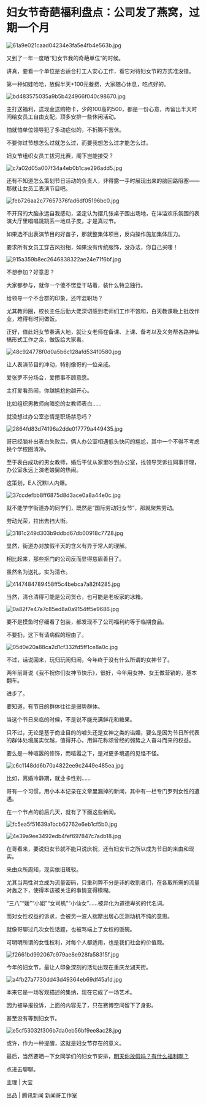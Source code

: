 # 妇女节奇葩福利盘点：公司发了燕窝，过期一个月

![61a9e021caad04234e3fa5e4fb4e563b.jpg](https://raw.githubusercontent.com/qqhsx/qqnews_image/main/2024/03/07/妇女节奇葩福利盘点：公司发了燕窝，过期一个月/61a9e021caad04234e3fa5e4fb4e563b.jpg)

​又到了一年一度晒“妇女节我的奇葩单位”的时候。

讲真，要看一个单位是否适合打工人安心工作，看它对待妇女节的方式准没错。

第一种如娃哈哈，放假半天+100元餐费，大家随心休息，吃点好的。

![bd483575035a9b5b424966f040c98670.jpg](https://raw.githubusercontent.com/qqhsx/qqnews_image/main/2024/03/07/妇女节奇葩福利盘点：公司发了燕窝，过期一个月/bd483575035a9b5b424966f040c98670.jpg)

主打送福利，送现金送购物卡，少的100高的500，都是一份心意，再留出半天时间给女员工自由支配，顶多安排一些休闲活动。

怕就怕单位领导犯了多动症似的，不折腾不罢休。

不要你过节想怎么过就怎么过，而要我想怎么过才能怎么过。

妇女节组织女员工拔河比赛，阁下岂能接受？

![c7a02d05a007f34a4eb0b1cae296add5.jpg](https://raw.githubusercontent.com/qqhsx/qqnews_image/main/2024/03/07/妇女节奇葩福利盘点：公司发了燕窝，过期一个月/c7a02d05a007f34a4eb0b1cae296add5.jpg)

还有不知道怎么策划节日活动的负责人，非得露一手时展现出来的脑回路阻塞——那就让女员工表演节目吧。

![feb726aa2c77657376fad6df05196bc0.jpg](https://raw.githubusercontent.com/qqhsx/qqnews_image/main/2024/03/07/妇女节奇葩福利盘点：公司发了燕窝，过期一个月/feb726aa2c77657376fad6df05196bc0.jpg)

不开窍的大脑永远自我感动，坚定认为摆几张桌子围出场地，在洋溢欢乐氛围的表演大厅里唱唱跳跳丢一地瓜子皮，才是真过节。

如果选不出表演节目的好苗子，那就整集体项目，反向操作施加集体压力。

要求所有女员工穿古风扮相，如果没有传统服饰，没办法，你自己买喽！

![915a359b8ec2646838322ae24e71f6bf.jpg](https://raw.githubusercontent.com/qqhsx/qqnews_image/main/2024/03/07/妇女节奇葩福利盘点：公司发了燕窝，过期一个月/915a359b8ec2646838322ae24e71f6bf.jpg)

不想参加？好意思？

大家都参与，就你一个傻不愣登干站着，装什么特立独行。

给领导一个不合群的印象，还咋混职场？

尤其教师圈，校长主任后勤大佬深切感到老师们工作不饱和，白天教课晚上批改作业，难得有时间做饭。

正好，值此妇女节春满大地，就让女老师在备课、上课、备考以及义务帮各路神仙搞形式工作之余，做饭给大家看。

![48c924778f0d0a5b6c128afd534f0580.jpg](https://raw.githubusercontent.com/qqhsx/qqnews_image/main/2024/03/07/妇女节奇葩福利盘点：公司发了燕窝，过期一个月/48c924778f0d0a5b6c128afd534f0580.jpg)

让人表演节目的冲动，特别像哥的一位亲戚。

爱张罗不分场合，爱攒事不顾意愿。

主打爱看热闹，你越尴尬他越开心。

比如组织男教师向暗恋的女教师表白……

就没想过办公室恋情是职场禁忌吗？

![2864fd83d74196a2dde017779a449435.jpg](https://raw.githubusercontent.com/qqhsx/qqnews_image/main/2024/03/07/妇女节奇葩福利盘点：公司发了燕窝，过期一个月/2864fd83d74196a2dde017779a449435.jpg)

哥已经脑补出表白失败后，俩人办公室相遇低头快闪的尴尬，其中一个不得不考虑换个学校图清净。

至于表白成功的男女教师，婚后干仗从家里吵到办公室，找领导哭诉拉同事评理，办公室永远上演老娘舅的热闹。

这策划，E人沉默I人内爆。

![37ccdefbb8ff6875d8d3ace0a8a44e0c.jpg](https://raw.githubusercontent.com/qqhsx/qqnews_image/main/2024/03/07/妇女节奇葩福利盘点：公司发了燕窝，过期一个月/37ccdefbb8ff6875d8d3ace0a8a44e0c.jpg)

就不能学学街道办的同学们，既然是“国际劳动妇女节”，那就聚焦劳动。

劳动光荣，拉出去扫大街。

![3181c249d303b9ddbd67db00918c7728.jpg](https://raw.githubusercontent.com/qqhsx/qqnews_image/main/2024/03/07/妇女节奇葩福利盘点：公司发了燕窝，过期一个月/3181c249d303b9ddbd67db00918c7728.jpg)

显然，街道办对放假半天的含义有异于常人的理解。

相比起来，那些抠门的公司反而显得慈眉善目了。

虽然名为送礼，实为清仓。

![4147484789458ff5c4bebca7a82f4285.jpg](https://raw.githubusercontent.com/qqhsx/qqnews_image/main/2024/03/07/妇女节奇葩福利盘点：公司发了燕窝，过期一个月/4147484789458ff5c4bebca7a82f4285.jpg)

当然，清仓清得可能是公司货仓，也可能是老板家的冰箱。

![0a82f7e47a7c85ed8a0a9154ff5e9686.jpg](https://raw.githubusercontent.com/qqhsx/qqnews_image/main/2024/03/07/妇女节奇葩福利盘点：公司发了燕窝，过期一个月/0a82f7e47a7c85ed8a0a9154ff5e9686.jpg)

要不是摸鱼时仔细看了包装，都发现不了公司福利约等于临期食品。

不要扔，这下有请病假的理由了。

![05d0e20a88ca2d1cf332fd5ff1ce8a0c.jpg](https://raw.githubusercontent.com/qqhsx/qqnews_image/main/2024/03/07/妇女节奇葩福利盘点：公司发了燕窝，过期一个月/05d0e20a88ca2d1cf332fd5ff1ce8a0c.jpg)

不过，话说回来，玩归玩闹归闹，今年终于没有什么所谓的女神节了。

两年前哥说《我不祝你们女神节快乐》，很好，今年用女神、女王做营销的，基本翻车。

进步了。

要知道，有节日的群体往往是弱势群体。

当这个节日来临的时候，不是说不能充满鲜花和糖果。

只不过，无论是基于商业目的的噱头还是女神之类的谄媚，要么是因为节日所代表的群体处境属实优越，值得开心，用鲜花称颂曾经的弱势之人奋斗而来的权益。

要么是一种喧嚣的修饰，而喧嚣之下，是对更多境遇的见怪不怪。

![c6c1148dd6b70a4822ee9c2449e485ea.jpg](https://raw.githubusercontent.com/qqhsx/qqnews_image/main/2024/03/07/妇女节奇葩福利盘点：公司发了燕窝，过期一个月/c6c1148dd6b70a4822ee9c2449e485ea.jpg)

比如，离婚冷静期，就业卡性别……

哥有一个习惯，用小本本记录在文章里漏掉的新闻，其中有一栏专门罗列女性的遭遇。

在一个节点的前后几天，就有了下面这些新闻。

![fc5ea5f51639a1bcb62762e6eb1cf5b0.jpg](https://raw.githubusercontent.com/qqhsx/qqnews_image/main/2024/03/07/妇女节奇葩福利盘点：公司发了燕窝，过期一个月/fc5ea5f51639a1bcb62762e6eb1cf5b0.jpg)

![4e39a9ee3492edb4fef697847c7adb18.jpg](https://raw.githubusercontent.com/qqhsx/qqnews_image/main/2024/03/07/妇女节奇葩福利盘点：公司发了燕窝，过期一个月/4e39a9ee3492edb4fef697847c7adb18.jpg)

在哥看来，要说妇女节就不能只说庆祝，还有妇女节之所以成为节日的来由和现实。

来由众所周知，现实依旧斑驳。

尤其当两性对立成为流量密码，只重利弊不分是非的收割者们，在各取所需的流量对轰之下，使得本该被关注的事情变得模糊。

“三八”“媛”“小姐”“女司机”“小仙女”……被异化为道德卑劣的代名词。

而对女性权益的诉求，会被另一波人揣摩出居心叵测动机不纯的意思。

就像哥聊过几次女性话题，也被骂端上了女权的饭碗。

可明明所谓的女性权利，对每个人都适用，也是我们社会的价值观。

![f2661bd992067c979ae8e928fa58315f.jpg](https://raw.githubusercontent.com/qqhsx/qqnews_image/main/2024/03/07/妇女节奇葩福利盘点：公司发了燕窝，过期一个月/f2661bd992067c979ae8e928fa58315f.jpg)

今年的妇女节，最让人印象深刻的活动出现在重庆龙湖天街。

![a4fb27a7730dd43d49364eb69df45a1d.jpg](https://raw.githubusercontent.com/qqhsx/qqnews_image/main/2024/03/07/妇女节奇葩福利盘点：公司发了燕窝，过期一个月/a4fb27a7730dd43d49364eb69df45a1d.jpg)

本来它是一场客观描述的集纳，现在它成了一场艺术。

因为被举报投诉，上面的内容无了，只在赛博空间留下了身影。

甚至没有等到妇女节。

![e5cf53032f306b7da0eb56bf9ee8ac28.jpg](https://raw.githubusercontent.com/qqhsx/qqnews_image/main/2024/03/07/妇女节奇葩福利盘点：公司发了燕窝，过期一个月/e5cf53032f306b7da0eb56bf9ee8ac28.jpg)

或许，作为一种提醒，这就是妇女节存在的意义。

最后，当然要晒一下女同学们的妇女节安排，[明天你放假吗？有什么福利啊？](https://news.qq.com/rain/a/20240307Q038L300)

点进去聊聊。

主理 | 大宝

出品 | 腾讯新闻 新闻哥工作室

